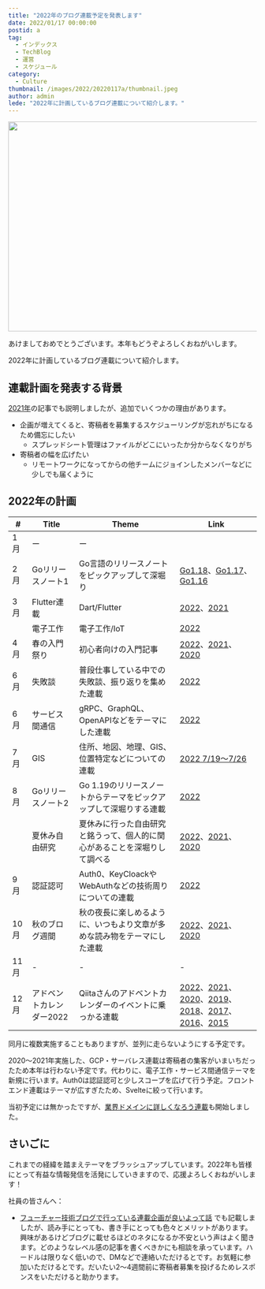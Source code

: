 ```yaml
---
title: "2022年のブログ連載予定を発表します"
date: 2022/01/17 00:00:00
postid: a
tag:
  - インデックス
  - TechBlog
  - 運営
  - スケジュール
category:
  - Culture
thumbnail: /images/2022/20220117a/thumbnail.jpeg
author: admin
lede: "2022年に計画しているブログ連載について紹介します。"
---
```

<img src="/images/2022/20220117a/calendar.jpeg" alt="" title="Andreas LischkaPixabayからの画像" width="640" height="426" loading="lazy">

あけましておめでとうございます。本年もどうぞよろしくおねがいします。

2022年に計画しているブログ連載について紹介します。

## 連載計画を発表する背景

[2021年](/articles/20210112/)の記事でも説明しましたが、追加でいくつかの理由があります。

* 企画が増えてくると、寄稿者を募集するスケジューリングが忘れがちになるため備忘にしたい
  * スプレッドシート管理はファイルがどこにいったか分からなくなりがち
* 寄稿者の幅を広げたい
  * リモートワークになってからの他チームにジョインしたメンバーなどに少しでも届くように

## 2022年の計画

| #    | Title                    | Theme                                                                 |   Link                                       |
|------|--------------------------|---------------------------------------------------------------------|----------------------------------------------|
| 1月  | ー                       | ー                                                                  |                                             |
| 2月  | Goリリースノート1         | Go言語のリリースノートをピックアップして深堀り       | [Go1.18](/articles/20220209a/)、[Go1.17](/articles/20210810a/)、[Go1.16](/articles/20210207/)    |
| 3月  | Flutter連載              | Dart/Flutter              | [2022](/articles/20220315a/)、[2021](/articles/20210510a/)                                     |
|      | 電子工作                 | 電子工作/IoT                                  | [2022](/articles/20220418a/)                                         |
| 4月  | 春の入門祭り             | 初心者向けの入門記事                           | [2022](/articles/20220418a/)、[2021](/articles/20210414a/)、[2020](/articles/20200529/)              |
| 6月  | 失敗談                   |  普段仕事している中での失敗談、振り返りを集めた連載                    | [2022](/articles/20220601a/)                                         |
| 6月  | サービス間通信           | gRPC、GraphQL、OpenAPIなどをテーマにした連載                           | [2022](/articles/20220622a/)                                         |
| 7月  | GIS                     | 住所、地図、地理、GIS、位置特定などについての連載                       | [2022 7/19～7/26](/articles/20220719a/)                              |
| 8月  | Goリリースノート2        | Go 1.19のリリースノートからテーマをピックアップして深堀りする連載        | [2022](/articles/20220801a/)                                         |
|      | 夏休み自由研究           | 夏休みに行った自由研究と銘うって、個人的に関心があることを深堀りして調べる | [2022](/articles/20220822a/)、[2021](/articles/20210823a/)、[2020](/articles/20200726/)                               |
| 9月  | 認証認可                 | Auth0、KeyCloackやWebAuthなどの技術周りについての連載                   | [2022](/articles/20221003a/)           |
| 10月 | 秋のブログ週間           | 秋の夜長に楽しめるように、いつもより文章が多めな読み物をテーマにした連載  | [2022](/articles/20221031a/)、[2021](/articles/20211027a/)、[2020](/articles/20201026/)    |
| 11月 | -              | -           | -                |
| 12月 | アドベントカレンダー2022 | Qiitaさんのアドベントカレンダーのイベントに乗っかる連載                  | [2022](https://qiita.com/advent-calendar/2022/future)、[2021](http://qiita.com/advent-calendar/2021/future)、[2020](http://qiita.com/advent-calendar/2020/future)、[2019](http://qiita.com/advent-calendar/2019/future)、[2018](http://qiita.com/advent-calendar/2018/future)、[2017](http://qiita.com/advent-calendar/2017/future)、[2016](http://qiita.com/advent-calendar/2016/future)、[2015](http://qiita.com/advent-calendar/2015/future)  |

同月に複数実施することもありますが、並列に走らないようにする予定です。

2020～2021年実施した、GCP・サーバレス連載は寄稿者の集客がいまいちだったため本年は行わない予定です。代わりに、電子工作・サービス間通信テーマを新規に行います。Auth0は認証認可と少しスコープを広げて行う予定。フロントエンド連載はテーマが広すぎたため、Svelteに絞って行います。

当初予定には無かったですが、[業界ドメインに詳しくなろう連載](/articles/20220616a/)も開始しました。

## さいごに

これまでの経緯を踏まえテーマをブラッシュアップしています。2022年も皆様にとって有益な情報発信を活発にしていきますので、応援よろしくおねがいします！

社員の皆さんへ：

* [フューチャー技術ブログで行っている連載企画が良いよって話](/articles/20200908/) でも記載しましたが、読み手にとっても、書き手にとっても色々とメリットがあります。興味があるけどブログに載せるほどのネタになるか不安という声はよく聞きます。どのようなレベル感の記事を書くべきかにも相談を承っています。ハードルは限りなく低いので、DMなどで連絡いただけるとです。お気軽に参加いただけるとです。だいたい2～4週間前に寄稿者募集を投げるためレスポンスをいただけると助かります。
